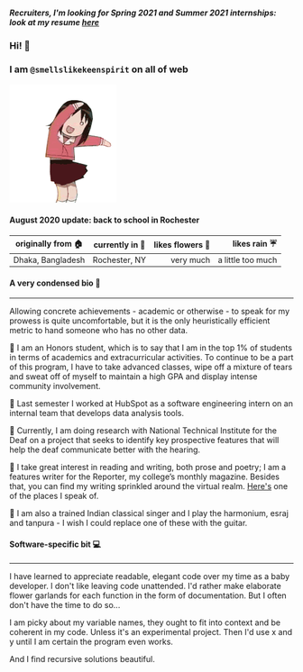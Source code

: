 
#### *Recruiters, I'm looking for **Spring 2021** and Summer 2021 internships: look at my resume [here](https://github.com/smellslikekeenspirit/smellslikekeenspirit/blob/master/PriontiNasirResume.pdf)*
### Hi! :girl: 
### I am `@smellslikekeenspirit` on all of web 

![](hi.gif)

<h4> August 2020 update: back to school in Rochester </h4>

| originally from 🏠 | currently in 📍 | likes flowers :bouquet: | likes rain ☔ |
|----------|:-------------:|---------:|---------:|
| Dhaka, Bangladesh|Rochester, NY  |very much| a little too much|

#### A very condensed bio :cherry_blossom:
---
Allowing concrete achievements - academic or otherwise - to speak for my prowess is quite uncomfortable, but it is the only heuristically efficient metric to hand someone who has no other data. 

:tulip: I am an Honors student, which is to say that I am in the top 1% of students in terms of academics and extracurricular activities. To continue to be a part of this program, I have to take advanced classes, wipe off a mixture of tears and sweat off of myself to maintain a high GPA and display intense community involvement. 

:maple_leaf: Last semester I worked at HubSpot as a software engineering intern on an internal team that develops data analysis tools. 

:sunflower: Currently, I am doing research with National Technical Institute for the Deaf on a project that seeks to identify key prospective features that will help the deaf communicate better with the hearing. 

:hibiscus: I take great interest in reading and writing, both prose and poetry; I am a features writer for the Reporter, my college’s monthly magazine. Besides that, you can find my writing sprinkled around the virtual realm. [Here's](https://medium.com/@priontidipitanasir) one of the places I speak of. 

:rose: I am also a trained Indian classical singer and I play the harmonium, esraj and tanpura - I wish I could replace one of these with the guitar.

#### Software-specific bit :computer:
---
I have learned to appreciate readable, elegant code over my time as a baby developer. I don't like leaving code unattended. I'd rather make elaborate flower garlands for each function in the form of documentation. But I often don't have the time to do so...

I am picky about my variable names, they ought to fit into context and be coherent in my code. Unless it's an experimental project. Then I'd use x and y until I am certain the program even works. 

And I find recursive solutions beautiful. 
